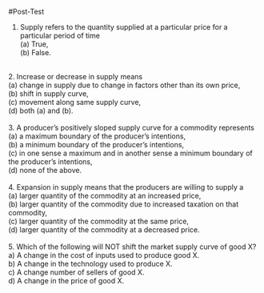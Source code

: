 #Post-Test
<br>
1. Supply refers to the quantity supplied at a particular price for a particular period of time <br>
(a) True, <br>
(b) False. <br>
<br>
2. Increase or decrease in supply means <br>
(a) change in supply due to change in factors other than its own price, <br>
(b) shift in supply curve, <br>
(c) movement along same supply curve, <br>
(d) both (a) and (b). <br>
<br>
3. A producer’s positively sloped supply curve for a commodity represents <br>
(a) a maximum boundary of the producer’s intentions, <br>
(b) a minimum boundary of the producer’s intentions, <br>
(c) in one sense a maximum and in another sense a minimum boundary of the producer’s intentions, <br>
(d) none of the above. <br>
<br>
4. Expansion in supply means that the producers are willing to supply a <br>
(a) larger quantity of the commodity at an increased price, <br>
(b) larger quantity of the commodity due to increased taxation on that commodity, <br>
(c) larger quantity of the commodity at the same price, <br>
(d) larger quantity of the commodity at a decreased price. <br>
<br>
5. Which of the following will NOT shift the market supply curve of good X? <br>
a) A change in the cost of inputs used to produce good X. <br>
b) A change in the technology used to produce X. <br>
c) A change number of sellers of good X. <br>
d) A change in the price of good X. <br>
<br>
